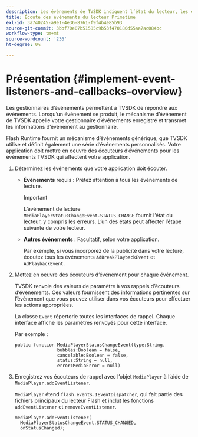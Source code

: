 ```yaml
---
description: Les événements de TVSDK indiquent l’état du lecteur, les erreurs qui se produisent, la fin des actions que vous avez demandées, telles que le démarrage de la lecture d’une vidéo ou les actions qui se produisent implicitement, telles qu’une fin de publicité.
title: Écoute des événements du lecteur Primetime
exl-id: 3a740245-a9e1-4e36-8761-f9f4b4e85b93
source-git-commit: 3bbf70e07b51585c9b53f470180d55aa7ac084bc
workflow-type: tm+mt
source-wordcount: '236'
ht-degree: 0%

---
```


# Présentation {#implement-event-listeners-and-callbacks-overview}

Les gestionnaires d’événements permettent à TVSDK de répondre aux événements. Lorsqu’un événement se produit, le mécanisme d’événement de TVSDK appelle votre gestionnaire d’événements enregistré et transmet les informations d’événement au gestionnaire.

Flash Runtime fournit un mécanisme d’événements générique, que TVSDK utilise et définit également une série d’événements personnalisés. Votre application doit mettre en oeuvre des écouteurs d’événements pour les événements TVSDK qui affectent votre application.

1. Déterminez les événements que votre application doit écouter.

   * **Événements** requis : Prêtez attention à tous les événements de lecture.

      >[!IMPORTANT]
      >
      >L’événement de lecture `MediaPlayerStatusChangeEvent.STATUS_CHANGE` fournit l’état du lecteur, y compris les erreurs. L’un des états peut affecter l’étape suivante de votre lecteur.

   * **Autres événements** : Facultatif, selon votre application.

      Par exemple, si vous incorporez de la publicité dans votre lecture, écoutez tous les événements `AdBreakPlaybackEvent` et `AdPlaybackEvent`.

1. Mettez en oeuvre des écouteurs d’événement pour chaque événement.

   TVSDK renvoie des valeurs de paramètre à vos rappels d’écouteurs d’événements. Ces valeurs fournissent des informations pertinentes sur l’événement que vous pouvez utiliser dans vos écouteurs pour effectuer les actions appropriées.

   La classe `Event` répertorie toutes les interfaces de rappel. Chaque interface affiche les paramètres renvoyés pour cette interface.

   Par exemple :

   ```
   public function MediaPlayerStatusChangeEvent(type:String,  
                   bubbles:Boolean = false,  
                   cancelable:Boolean = false,  
                   status:String = null,  
                   error:MediaError = null) 
   ```

1. Enregistrez vos écouteurs de rappel avec l’objet `MediaPlayer` à l’aide de `MediaPlayer.addEventListener`.

   `MediaPlayer` étend  `flash.events.IEventDispatcher`, qui fait partie des fichiers principaux du lecteur Flash et inclut les fonctions  `addEventListener` et  `removeEventListener`.

   ```
   mediaPlayer.addEventListener( 
     MediaPlayerStatusChangeEvent.STATUS_CHANGED,  
     onStatusChanged);
   ```

